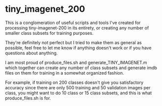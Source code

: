 # tiny_imagenet_200
This is a conglomeration of useful scripts and tools I've created
for processing tiny-imagenet-200 in its entirety, or creating any
number of smaller class subsets for training purposes.

They're definitely not perfect but I tried to make them as general
as possible, feel free to let me know if anything doesn't work or
if you have questions about anything.

I am most proud of produce_files.sh and generate_TINY_IMAGENET.m
which together can create any number of class subsets and generate
imdb files on them for training in a somewhat organized fashion.

For example, if training on 200 classes doesn't give you satisfactory
accuracy since there are only 500 training and 50 validation images per
class, you might want to do 10 class or 15 class subsets, and this
is what produce_files.sh is for.
